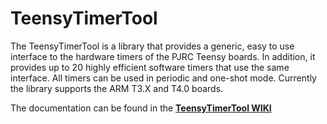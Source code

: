 # TeensyTimerTool

The TeensyTimerTool is a library that provides a generic, easy to use interface to the hardware timers of the PJRC Teensy boards.  In addition, it provides up to 20 highly efficient software timers that use the same interface. All timers can be used in periodic and one-shot mode. Currently the library supports the ARM T3.X and T4.0 boards. 

The documentation can be found in the  **[TeensyTimerTool WIKI](https://github.com/luni64/TeensyTimerTool/wiki)**

